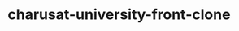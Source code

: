 ﻿# charusat-university-front-clone
<a href="https://rohitprajapati25.github.io/charusat-university-front-clone/"></a>
